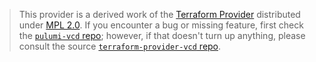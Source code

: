 > This provider is a derived work of the [Terraform Provider](https://github.com/vmware/terraform-provider-vcd)
> distributed under [MPL 2.0](https://www.mozilla.org/en-US/MPL/2.0/). If you encounter a bug or missing feature,
> first check the [`pulumi-vcd` repo](https://github.com/ergSey/pulumi-vcd/issues); however, if that doesn't turn up anything,
> please consult the source [`terraform-provider-vcd` repo](https://github.com/vmware/terraform-provider-vcd/issues).
